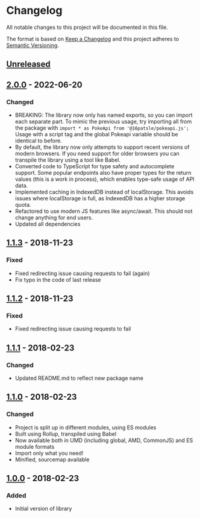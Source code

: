 # Changelog

All notable changes to this project will be documented in this file.

The format is based on [Keep a Changelog](http://keepachangelog.com/en/1.0.0/)
and this project adheres to [Semantic Versioning](http://semver.org/spec/v2.0.0.html).

## [Unreleased]

## [2.0.0] - 2022-06-20

### Changed

- BREAKING: The library now only has named exports, so you can import each separate part. To mimic the previous usage, try importing all from the package with `import * as PokeApi from '@16patsle/pokeapi.js';` Usage with a script tag and the global Pokeapi variable should be identical to before.
- By default, the library now only attempts to support recent versions of modern browsers. If you need support for older browsers you can transpile the library using a tool like Babel.
- Converted code to TypeScript for type safety and autocomplete support. Some popular endpoints also have proper types for the return values (this is a work in process), which enables type-safe usage of API data.
- Implemented caching in IndexedDB instead of localStorage. This avoids issues where localStorage is full, as IndexedDB has a higher storage quota.
- Refactored to use modern JS features like async/await. This should not change anything for end users.
- Updated all dependencies

## [1.1.3] - 2018-11-23

### Fixed

- Fixed redirecting issue causing requests to fail (again)
- Fix typo in the code of last release

## [1.1.2] - 2018-11-23

### Fixed

- Fixed redirecting issue causing requests to fail

## [1.1.1] - 2018-02-23

### Changed

- Updated README.md to reflect new package name

## [1.1.0] - 2018-02-23

### Changed

- Project is split up in different modules, using ES modules
- Built using Rollup, transpiled using Babel
- Now available both in UMD (including global, AMD, CommonJS) and ES module formats
- Import only what you need!
- Minified, sourcemap available

## [1.0.0] - 2018-02-23

### Added

- Initial version of library

[unreleased]: https://github.com/16patsle/pokeapi.js/tree/develop
[2.0.0]: https://github.com/16patsle/pokeapi.js/tree/v2.0.0
[1.1.3]: https://github.com/16patsle/pokeapi.js/tree/v1.1.3
[1.1.2]: https://github.com/16patsle/pokeapi.js/tree/v1.1.2
[1.1.1]: https://github.com/16patsle/pokeapi.js/tree/v1.1.1
[1.1.0]: https://github.com/16patsle/pokeapi.js/tree/v1.1.0
[1.0.0]: https://github.com/16patsle/pokeapi.js/tree/v1.0
